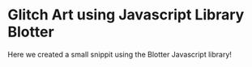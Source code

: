 # Glitch Art using Javascript Library Blotter

Here we created a small snippit using the Blotter Javascript library!
